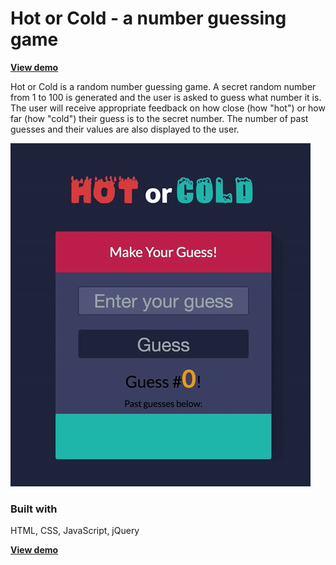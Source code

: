 <h1>Hot or Cold - a number guessing game</h1>
<p><strong><a href="http://www.emilychen.net/hotorcold/" target="_blank">View demo</a></strong></p>
Hot or Cold is a random number guessing game. A secret random number from 1 to 100 is generated and the user is asked to guess what number it is. The user will receive appropriate feedback on how close (how "hot") or how far (how "cold") their guess is to the secret number. The number of past guesses and their values are also displayed to the user.

<a href="http://www.emilychen.net/hotorcold/" target="_blank"><img src="images/screenshot.gif"></a>

<h3>Built with</h3>
HTML, CSS, JavaScript, jQuery

<p><strong><a href="http://www.emilychen.net/hotorcold/" target="_blank">View demo</a></strong></p>
